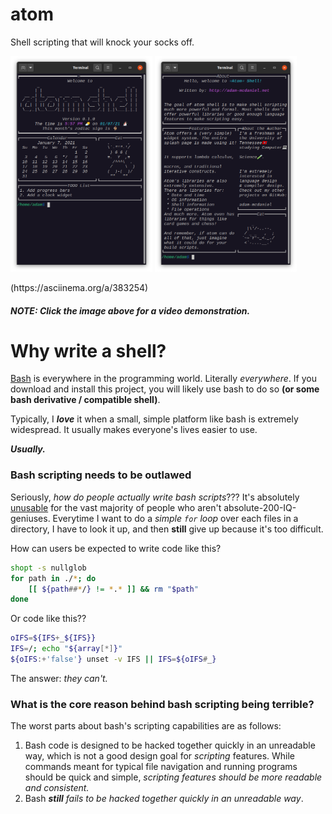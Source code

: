# atom

Shell scripting that will knock your socks off.

<p float="left">
  <a href="https://asciinema.org/a/383254"><img src="./assets/atom-splash.png" width="45%"/></a>
  <a href="https://asciinema.org/a/383254"><img src="./assets/atom-about.png" width="45%"/></a>
</p>
(https://asciinema.org/a/383254)

##### _NOTE: Click the image above for a video demonstration._

# Why write a shell?

[Bash](https://en.wikipedia.org/wiki/Bash_(Unix_shell)) is everywhere in the programming world. Literally _everywhere_. If you download and install this project, you will likely use bash to do so **(or some bash derivative / compatible shell)**.

Typically, I _**love**_ it when a small, simple platform like bash is extremely widespread. It usually makes everyone's lives easier to use.

**_Usually._**

### Bash scripting needs to be outlawed

Seriously, _how do people actually write bash scripts_??? It's absolutely [unusable](https://mywiki.wooledge.org/BashPitfalls) for the vast majority of people who aren't absolute-200-IQ-geniuses. Everytime I want to do a _simple `for` loop_ over each files in a directory, I have to look it up, and then **still** give up because it's too difficult.

How can users be expected to write code like this?

```bash
shopt -s nullglob
for path in ./*; do
    [[ ${path##*/} != *.* ]] && rm "$path"
done
```

Or code like this??

```bash
oIFS=${IFS+_${IFS}}
IFS=/; echo "${array[*]}"
${oIFS:+'false'} unset -v IFS || IFS=${oIFS#_}
```

The answer: _they can't._

### What is the core reason behind bash scripting being terrible?

The worst parts about bash's scripting capabilities are as follows:
1. Bash code is designed to be hacked together quickly in an unreadable way, which is not a good design goal for _scripting_ features. While commands meant for typical file navigation and running programs should be quick and simple, _scripting features should be more readable and consistent._
2. Bash _**still** fails to be hacked together quickly in an unreadable way_.




